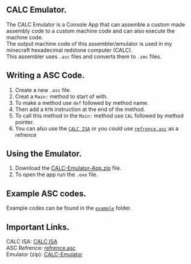 CALC Emulator.
-
The CALC Emulator is a Console App that can assemble a custom made assembly code to a custom machine code and can also execute the machine code. <br>
The output machine code of this assembler/emulator is used in my minecraft hexadecimal redstone computer (CALC). <br>
This assembler uses `.asc` files and converts them to `.smc` files. <br>

Writing a ASC Code.
-
1. Create a new `.asc` file.
2. Creat a `Main:` method to start of with.
3. To make a method use `def` followed by method name.
4. Then add a `RTN` instruction at the end of the method.
5. To call this method in the `Main:` method use `CAL` followed by method pointer.
6. You can also use the [`CALC ISA`](#important-links) or you could use [`refrence.asc`](#important-links) as a refrence

Using the Emulator.
-
1. Download the [CALC-Emulator-App.zip](#important-links) file.
2. To open the app run the `.exe` file.

Example ASC codes.
-
Example codes can be found in the <a href="Examples">`example`</a> folder.

Important Links.
-
CALC ISA: [CALC ISA](https://docs.google.com/spreadsheets/d/1cAkJrPHr2NaB6NzkKBMjP4aPQQalOxp-QOafpjYkXTk/edit?usp=sharing)<br>
ASC Refrence: [refrence.asc](CALC-Emulator/refrence.asc)<br>
Emulator (zip): [CALC-Emulator](CALC-Emulator-App.zip)
